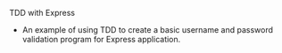 TDD with Express

- An example of using TDD to create a basic username and password validation program for Express application.
